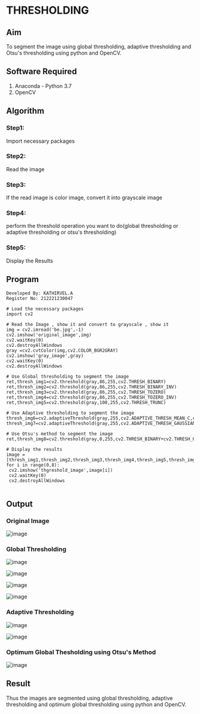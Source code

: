 # THRESHOLDING
## Aim
To segment the image using global thresholding, adaptive thresholding and Otsu's thresholding using python and OpenCV.

## Software Required
1. Anaconda - Python 3.7
2. OpenCV

## Algorithm

### Step1:
Import necessary packages

### Step2:
Read the image

### Step3:
If the read image is color image, convert it into grayscale image

### Step4:
perform the threshold operation you want to do(global thresholding or adaptive thresholding or otsu's 
thresholding)

### Step5:
Display the Results

## Program
```
Developed By: KATHIRVEL.A
Register No: 212221230047
```

```
# Load the necessary packages
import cv2

# Read the Image , show it and convert to grayscale , show it
img = cv2.imread('be.jpg',-1)
cv2.imshow('original_image',img)
cv2.waitKey(0)
cv2.destroyAllWindows
gray =cv2.cvtColor(img,cv2.COLOR_BGR2GRAY)
cv2.imshow('gray_image',gray)
cv2.waitKey(0)
cv2.destroyAllWindows

# Use Global thresholding to segment the image
ret,thresh_img1=cv2.threshold(gray,86,255,cv2.THRESH_BINARY)
ret,thresh_img2=cv2.threshold(gray,86,255,cv2.THRESH_BINARY_INV)
ret,thresh_img3=cv2.threshold(gray,86,255,cv2.THRESH_TOZERO)
ret,thresh_img4=cv2.threshold(gray,86,255,cv2.THRESH_TOZERO_INV)
ret,thresh_img5=cv2.threshold(gray,100,255,cv2.THRESH_TRUNC)

# Use Adaptive thresholding to segment the image
thresh_img6=cv2.adaptiveThreshold(gray,255,cv2.ADAPTIVE_THRESH_MEAN_C,cv2.THRESH_BINARY,11,2)
thresh_img7=cv2.adaptiveThreshold(gray,255,cv2.ADAPTIVE_THRESH_GAUSSIAN_C,cv2.THRESH_BINARY,11,2)

# Use Otsu's method to segment the image
ret,thresh_img8=cv2.threshold(gray,0,255,cv2.THRESH_BINARY+cv2.THRESH_OTSU)

# Display the results
image =[thresh_img1,thresh_img2,thresh_img3,thresh_img4,thresh_img5,thresh_img6,thresh_img7,thresh_img8]
for i in range(0,8):
 cv2.imshow('thgreshold_image',image[i])
 cv2.waitKey(0)
 cv2.destroyAllWindows


```
## Output

### Original Image
![image](https://github.com/KathirvelAIDS/THRESHOLDING/assets/94911373/827aee40-1059-41be-9bd1-65ff79e25dc5)


### Global Thresholding

![image](https://github.com/KathirvelAIDS/THRESHOLDING/assets/94911373/663d1aca-3cbd-40dc-b4b7-990b0e592e5f)



![image](https://github.com/KathirvelAIDS/THRESHOLDING/assets/94911373/c818a0cb-de95-402a-a025-a596f81df1e6)


![image](https://github.com/KathirvelAIDS/THRESHOLDING/assets/94911373/74934b5f-39ac-461c-ab74-e3c3d440eded)




![image](https://github.com/KathirvelAIDS/THRESHOLDING/assets/94911373/0464a030-725c-4adc-b060-4334595cb5b3)



### Adaptive Thresholding










![image](https://github.com/KathirvelAIDS/THRESHOLDING/assets/94911373/e20b062e-628b-4458-94e2-107b79f78a9a)


![image](https://github.com/KathirvelAIDS/THRESHOLDING/assets/94911373/dd32010c-4144-463b-a0f2-9edfb4c9e586)



### Optimum Global Thesholding using Otsu's Method




![image](https://github.com/KathirvelAIDS/THRESHOLDING/assets/94911373/42e2b305-f8c3-4f8e-8ffd-35a29aed4c4d)









## Result
Thus the images are segmented using global thresholding, adaptive thresholding and optimum global thresholding using python and OpenCV.

